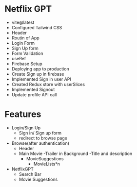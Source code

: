 # Netflix GPT

 - vite@latest
 - Configured Tailwind CSS
 - Header
 - Routin of App
 - Login Form
 - Sign Up form
 - Form Validation
 - useRef
 - Firebase Setup
 - Deploying app to  production
 - Create Sign up in firebase
 - Implemented Sign in user API
 - Created Redux store with userSlices
 - Implemented Signout
 - Update profile API call
 

# Features
 - Login/Sign Up
    - Sign in/ Sign up form
    - redirect to browse page
 - Browse(after authentication)
    - Header
    - Main Movie
      -Trailer in Background
      -Title and description
      - MovieSuggestions
          - MovieLists*n
 - NetflixGPT
    - Search Bar
    - Movie Suggestions